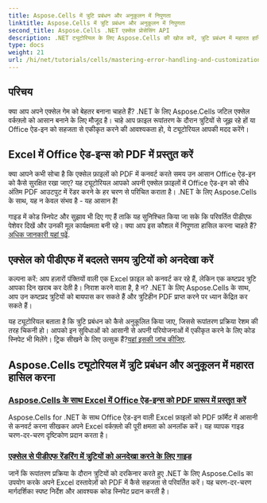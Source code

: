 ```yaml
---
title: Aspose.Cells में त्रुटि प्रबंधन और अनुकूलन में निपुणता
linktitle: Aspose.Cells में त्रुटि प्रबंधन और अनुकूलन में निपुणता
second_title: Aspose.Cells .NET एक्सेल प्रोसेसिंग API
description: .NET ट्यूटोरियल के लिए Aspose.Cells की खोज करें, त्रुटि प्रबंधन में महारत हासिल करें, Excel वर्कफ़्लो को अनुकूलित करें, और सहज गाइड के साथ Office ऐड-इन्स को PDF में परिवर्तित करें।
type: docs
weight: 21
url: /hi/net/tutorials/cells/mastering-error-handling-and-customization/
---
```

## परिचय

क्या आप अपने एक्सेल गेम को बेहतर बनाना चाहते हैं? .NET के लिए Aspose.Cells जटिल एक्सेल वर्कफ़्लो को आसान बनाने के लिए मौजूद है। चाहे आप फ़ाइल रूपांतरण के दौरान त्रुटियों से जूझ रहे हों या Office ऐड-इन को सहजता से एकीकृत करने की आवश्यकता हो, ये ट्यूटोरियल आपकी मदद करेंगे।  

## Excel में Office ऐड-इन्स को PDF में प्रस्तुत करें  

क्या आपने कभी सोचा है कि एक्सेल फ़ाइलों को PDF में कनवर्ट करते समय उन आसान Office ऐड-इन को कैसे सुरक्षित रखा जाए? यह ट्यूटोरियल आपको अपनी एक्सेल फ़ाइलों में Office ऐड-इन को सीधे अंतिम PDF आउटपुट में रेंडर करने के हर चरण से परिचित कराता है। .NET के लिए Aspose.Cells के साथ, यह न केवल संभव है - यह आसान है!  

 गाइड में कोड स्निपेट और सुझाव भी दिए गए हैं ताकि यह सुनिश्चित किया जा सके कि परिवर्तित पीडीएफ पेशेवर दिखें और उनकी मूल कार्यक्षमता बनी रहे। क्या आप इस कौशल में निपुणता हासिल करना चाहते हैं?[अधिक जानकारी यहां पढ़ें](./render-office-add-ins-in-excel-to-pdf-format/).  

## एक्सेल को पीडीएफ में बदलते समय त्रुटियों को अनदेखा करें  

कल्पना करें: आप हज़ारों पंक्तियों वाली एक Excel फ़ाइल को कनवर्ट कर रहे हैं, लेकिन एक कष्टप्रद त्रुटि आपका दिन खराब कर देती है। निराश करने वाला है, है न? .NET के लिए Aspose.Cells के साथ, आप उन कष्टप्रद त्रुटियों को बायपास कर सकते हैं और त्रुटिहीन PDF प्राप्त करने पर ध्यान केंद्रित कर सकते हैं।  

 यह ट्यूटोरियल बताता है कि त्रुटि प्रबंधन को कैसे अनुकूलित किया जाए, जिससे रूपांतरण प्रक्रिया रेशम की तरह चिकनी हो। आपको इन सुविधाओं को आसानी से अपनी परियोजनाओं में एकीकृत करने के लिए कोड स्निपेट भी मिलेंगे। ट्रिक सीखने के लिए उत्सुक हैं?[यहां इसकी जांच कीजिए](./guide-ignore-errors-in-excel/).  

## Aspose.Cells ट्यूटोरियल में त्रुटि प्रबंधन और अनुकूलन में महारत हासिल करना
### [Aspose.Cells के साथ Excel में Office ऐड-इन्स को PDF प्रारूप में प्रस्तुत करें](./render-office-add-ins-in-excel-to-pdf-format/)
Aspose.Cells for .NET के साथ Office ऐड-इन वाली Excel फ़ाइलों को PDF फ़ॉर्मेट में आसानी से कनवर्ट करना सीखकर अपने Excel वर्कफ़्लो की पूरी क्षमता को अनलॉक करें। यह व्यापक गाइड चरण-दर-चरण दृष्टिकोण प्रदान करता है।
### [एक्सेल से पीडीएफ रेंडरिंग में त्रुटियों को अनदेखा करने के लिए गाइड](./guide-ignore-errors-in-excel/)
जानें कि रूपांतरण प्रक्रिया के दौरान त्रुटियों को दरकिनार करते हुए .NET के लिए Aspose.Cells का उपयोग करके अपने Excel दस्तावेज़ों को PDF में कैसे सहजता से परिवर्तित करें। यह चरण-दर-चरण मार्गदर्शिका स्पष्ट निर्देश और आवश्यक कोड स्निपेट प्रदान करती है।
